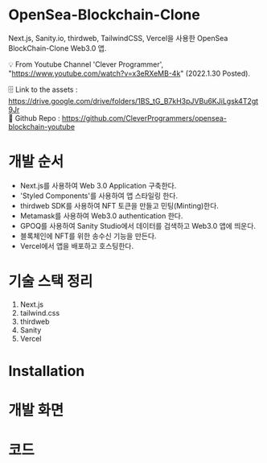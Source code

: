 # OpenSea-Blockchain-Clone
Next.js, Sanity.io, thirdweb, TailwindCSS, Vercel을 사용한 OpenSea BlockChain-Clone Web3.0 앱.

💡 From Youtube Channel 'Clever Programmer', "https://www.youtube.com/watch?v=x3eRXeMB-4k" (2022.1.30 Posted).  

🗄️ Link to the assets : https://drive.google.com/drive/folders/1BS_tG_B7kH3pJVBu6KJiLgsk4T2gt9Jr  
🔗 Github Repo : https://github.com/CleverProgrammers/opensea-blockchain-youtube

# 개발 순서
- Next.js를 사용하여 Web 3.0 Application 구축한다.
- 'Styled Components'를 사용하여 앱 스타일링 한다.
- thirdweb SDK를 사용하여 NFT 토큰을 만들고 민팅(Minting)한다.
- Metamask를 사용하여 Web3.0 authentication 한다.
- GPOQ를 사용하여 Sanity Studio에서 데이터를 검색하고 Web3.0 앱에 띄운다.
- 블록체인에 NFT를 위한 송수신 기능을 만든다.
- Vercel에서 앱을 배포하고 호스팅한다. 

# 기술 스택 정리
1. Next.js
2. tailwind.css
3. thirdweb
4. Sanity
5. Vercel

# Installation

# 개발 화면

# 코드

